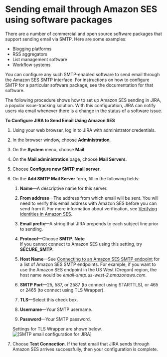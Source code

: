 # Sending email through Amazon SES using software packages<a name="send-email-smtp-software-package"></a>

There are a number of commercial and open source software packages that support sending email via SMTP\. Here are some examples:
+ Blogging platforms
+ RSS aggregators
+ List management software
+ Workflow systems

You can configure any such SMTP\-enabled software to send email through the Amazon SES SMTP interface\. For instructions on how to configure SMTP for a particular software package, see the documentation for that software\.

The following procedure shows how to set up Amazon SES sending in JIRA, a popular issue\-tracking solution\. With this configuration, JIRA can notify users via email whenever there is a change in the status of a software issue\.

**To Configure JIRA to Send Email Using Amazon SES**

1. Using your web browser, log in to JIRA with administrator credentials\.

1. In the browser window, choose **Administration**\.

1. On the **System** menu, choose **Mail**\.

1. On the **Mail administration** page, choose **Mail Servers**\.

1. Choose **Configure new SMTP mail server**\.

1. On the **Add SMTP Mail Server** form, fill in the following fields:

   1. **Name**—A descriptive name for this server\.

   1. **From address**—The address from which email will be sent\. You will need to verify this email address with Amazon SES before you can send from it\. For more information about verification, see [Verifying identities in Amazon SES](verify-addresses-and-domains.md)\.

   1. **Email prefix**—A string that JIRA prepends to each subject line prior to sending\.

   1. **Protocol**—Choose **SMTP**\.
**Note**  
If you cannot connect to Amazon SES using this setting, try **SECURE\_SMTP**\.

   1. **Host Name**—See [Connecting to an Amazon SES SMTP endpoint](smtp-connect.md) for a list of Amazon SES SMTP endpoints\. For example, if you want to use the Amazon SES endpoint in the US West \(Oregon\) region, the host name would be *email\-smtp\.us\-west\-2\.amazonaws\.com*\.

   1. **SMTP Port**—25, 587, or 2587 \(to connect using STARTTLS\), or 465 or 2465 \(to connect using TLS Wrapper\)\.

   1. **TLS**—Select this check box\.

   1. **Username**—Your SMTP username\.

   1. **Password**—Your SMTP password\.

   Settings for TLS Wrapper are shown below\.  
![\[SMTP email configuration for JIRA\]](http://docs.aws.amazon.com/ses/latest/DeveloperGuide/images/SMTP_jira.png)

1. Choose **Test Connection**\. If the test email that JIRA sends through Amazon SES arrives successfully, then your configuration is complete\.
